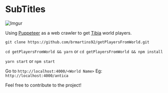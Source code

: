 # SubTitles

![Imgur](https://i.imgur.com/D9OmeY5.png)

Using [Puppeteer](https://pptr.dev/) as a web crawler to get [Tibia](https://tibia.com/) world players.

`git clone https://github.com/brmartins92/getPlayersFromWorld.git`

`cd getPlayersFromWorld && yarn` or `cd getPlayersFromWorld && npm install`

`yarn start` or `npm start`

Go to `http://localhost:4000/<World Name>` Eg: `http://localhost:4000/antica`

Feel free to contribute to the project!
